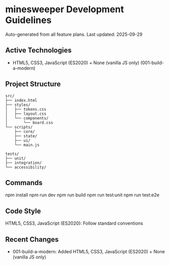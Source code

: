 # minesweeper Development Guidelines

Auto-generated from all feature plans. Last updated: 2025-09-29

## Active Technologies
- HTML5, CSS3, JavaScript (ES2020) + None (vanilla JS only) (001-build-a-modern)

## Project Structure
```
src/
├── index.html
├── styles/
│   ├── tokens.css
│   ├── layout.css
│   └── components/
│       └── board.css
└── scripts/
	├── core/
	├── state/
	├── ui/
	└── main.js

tests/
├── unit/
├── integration/
└── accessibility/
```

## Commands
npm install
npm run dev
npm run build
npm run test:unit
npm run test:e2e

## Code Style
HTML5, CSS3, JavaScript (ES2020): Follow standard conventions

## Recent Changes
- 001-build-a-modern: Added HTML5, CSS3, JavaScript (ES2020) + None (vanilla JS only)

<!-- MANUAL ADDITIONS START -->
<!-- MANUAL ADDITIONS END -->
